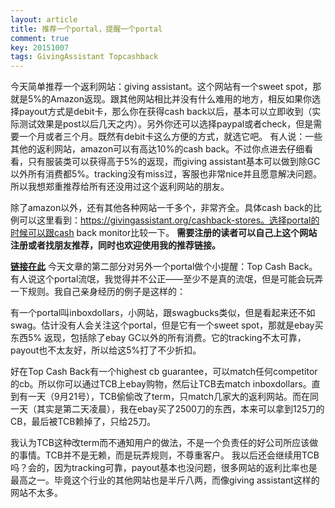 ```yaml
---
layout: article
title: 推荐一个portal，提醒一个portal
comment: true
key: 20151007
tags: GivingAssistant Topcashback
---
```


今天简单推荐一个返利网站：giving assistant。这个网站有一个sweet spot，那就是5%的Amazon返现。跟其他网站相比并没有什么难用的地方，相反如果你选择payout方式是debit卡，那么你在获得cash back以后，基本可以立即收到（实际测试效果是post以后几天之内）。另外你还可以选择paypal或者check，但是需要一个月或者三个月。既然有debit卡这么方便的方式，就选它吧。
有人说：一些其他的返利网站，amazon可以有高达10%的cash back。不过你点进去仔细看看，只有服装类可以获得高于5%的返现，而giving assistant基本可以做到除GC以外所有消费都5%。tracking没有miss过，客服也非常nice并且愿意解决问题。所以我想郑重推荐给所有还没用过这个返利网站的朋友。

除了amazon以外，还有其他各种网站一千多个，非常齐全。具体cash back的比例可以这里看到：https://givingassistant.org/cashback-stores。选择portal的时候可以跟cash back monitor比较一下。
**需要注册的读者可以自己上这个网站注册或者找朋友推荐，同时也欢迎使用我的推荐链接。**

**[链接在此](https://givingassistant.org/?rid=x61u06j0ez)**
今天文章的第二部分对另外一个portal做个小提醒：Top Cash Back。有人说这个portal流氓，我觉得并不公正——至少不是真的流氓，但是可能会玩弄一下规则。我自己亲身经历的例子是这样的：

有一个portal叫inboxdollars，小网站，跟swagbucks类似，但是看起来还不如swag。估计没有人会关注这个portal，但是它有一个sweet spot，那就是ebay买东西5% 返现，包括除了ebay GC以外的所有消费。它的tracking不太可靠，payout也不太友好，所以给这5%打了不少折扣。

好在Top Cash Back有一个highest cb guarantee，可以match任何competitor的cb。所以你可以通过TCB上ebay购物，然后让TCB去match inboxdollars。直到有一天（9月21号），TCB偷偷改了term，只match几家大的返利网站。而在同一天（其实是第二天凌晨），我在ebay买了2500刀的东西，本来可以拿到125刀的CB，最后被TCB赖掉了，只给25刀。

我认为TCB这种改term而不通知用户的做法，不是一个负责任的好公司所应该做的事情。TCB并不是无赖，而是玩弄规则，不尊重客户。
我以后还会继续用TCB吗？会的，因为tracking可靠，payout基本也没问题，很多网站的返利比率也是最高之一。毕竟这个行业的其他网站也是半斤八两，而像giving assistant这样的网站不太多。
